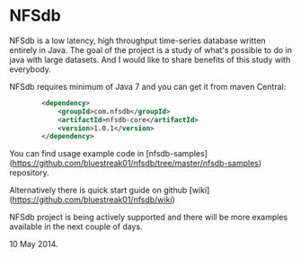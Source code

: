 NFSdb
======

NFSdb is a low latency, high throughput time-series database written entirely in Java. The goal of the project is a study of what's possible to do in java with large datasets. And I would like to share benefits of this study with everybody.

NFSdb requires minimum of Java 7 and you can get it from maven Central:

```xml
        <dependency>
            <groupId>com.nfsdb</groupId>
            <artifactId>nfsdb-core</artifactId>
            <version>1.0.1</version>
        </dependency>

```

You can find usage example code in [nfsdb-samples] (https://github.com/bluestreak01/nfsdb/tree/master/nfsdb-samples) repository.

Alternatively there is quick start guide on github [wiki] (https://github.com/bluestreak01/nfsdb/wiki)

NFSdb project is being actively supported and there will be more examples available in the next couple of days.

10 May 2014.
